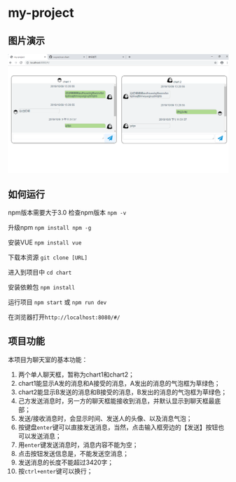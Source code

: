 # my-project

## 图片演示
![截图](./static/cut.png)

## 如何运行
npm版本需要大于3.0
检查npm版本
`npm -v`

升级npm
`npm install npm -g`


安装VUE
`npm install vue`

下载本资源
`git clone [URL]`

进入到项目中
`cd chart`

安装依赖包
`npm install`

运行项目
`npm start` 或 `npm run dev`

在浏览器打开`http://localhost:8080/#/`

## 项目功能
本项目为聊天室的基本功能：
1. 两个单人聊天框，暂称为chart1和chart2；
2. chart1能显示A发的消息和A接受的消息，A发出的消息的气泡框为草绿色；
3. chart2能显示B发送的消息和B接受的消息，B发出的消息的气泡框为草绿色；
4. 己方发送消息时，另一方的聊天框能接收到消息，并默认显示到聊天框最底部；
5. 发送/接收消息时，会显示时间、发送人的头像、以及消息气泡；
5. 按键盘`enter`键可以直接发送消息，当然，点击输入框旁边的【发送】按钮也可以发送消息；
6. 用`enter`键发送消息时，消息内容不能为空；
6. 点击按钮发送信息是，不能发送空消息；
7. 发送消息的长度不能超过3420字；
8. 按`ctrl+enter`键可以换行；

